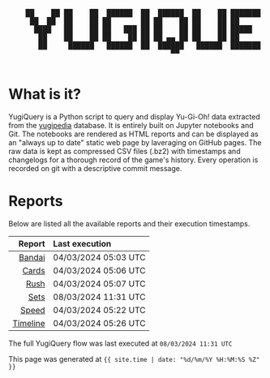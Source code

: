 <div align='center'>
    <pre>
    <br>
    ██    ██ ██    ██  ██████  ██  ██████  ██    ██ ███████ ██████  ██    ██ 
     ██  ██  ██    ██ ██       ██ ██    ██ ██    ██ ██      ██   ██  ██  ██  
      ████   ██    ██ ██   ███ ██ ██    ██ ██    ██ █████   ██████    ████   
       ██    ██    ██ ██    ██ ██ ██ ▄▄ ██ ██    ██ ██      ██   ██    ██    
       ██     ██████   ██████  ██  ██████   ██████  ███████ ██   ██    ██    
                                      ▀▀                                     
    </pre>
</div>

# What is it?

YugiQuery is a Python script to query and display Yu-Gi-Oh! data extracted from the [yugipedia](http://yugipedia.com) database. It is entirely built on Jupyter notebooks and Git. The notebooks are rendered as HTML reports and can be displayed as an "always up to date" static web page by laveraging on GitHub pages. The raw data is kept as compressed CSV files (.bz2) with timestamps and changelogs for a thorough record of the game's history. Every operation is recorded on git with a descriptive commit message. 

# Reports

Below are listed all the available reports and their execution timestamps. 

|                    Report | Last execution       |
| -------------------------:|:-------------------- |
| [Bandai](Bandai.html) | 04/03/2024 05:03 UTC |
| [Cards](Cards.html) | 04/03/2024 05:06 UTC |
| [Rush](Rush.html) | 04/03/2024 05:07 UTC |
| [Sets](Sets.html) | 08/03/2024 11:31 UTC |
| [Speed](Speed.html) | 04/03/2024 05:22 UTC |
| [Timeline](Timeline.html) | 04/03/2024 05:26 UTC |


The full YugiQuery flow was last executed at `08/03/2024 11:31 UTC`

This page was generated at `{{ site.time | date: "%d/%m/%Y %H:%M:%S %Z" }}`
